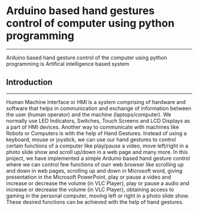 # Arduino  based hand gestures control of computer using python programming
---
Arduino based hand gesture control of the computer using python programming is Artifical intelligence based system

## Introduction
---
Human Machine Interface or HMI is a system comprising of hardware and software that
helps in communication and exchange of information between the user (human operator) and
the machine (laptops/computer).
We normally use LED Indicators, Switches, Touch Screens and LCD Displays as a part of
HMI devices. Another way to communicate with machines like Robots or Computers is with
the help of Hand Gestures.
Instead of using a keyboard, mouse or joystick, we can use our hand gestures to control
certain functions of a computer like play/pause a video, move left/right in a photo slide show
and scroll up/down in a web page and many more.
In this project, we have implemented a simple Arduino based hand gesture control where we
can control few functions of ourr web browser like scrolling up and down in web pages,
scrolling up and down in Microsoft word, giving presentation in the Microsoft PowerPoint,
play or pause a video and increase or decrease the volume (in VLC Player), play or pause a
audio and increase or decrease the volume (in VLC Player), obtaining access to gaming in the
personal computer, moving left or right in a photo slide show. These desired functions can be
achieved with the help of hand gestures.
